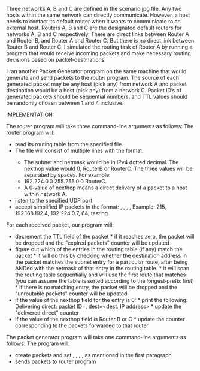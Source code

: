 Three networks A, B and C are defined in the scenario.jpg file. Any two hosts within the same network can directly communicate. 
However, a host needs to contact its default router when it wants to communicate to an external host. Routers A, B and C are the 
designated default routers for networks A, B and C respectively. There are direct links between Router A and Router B, and Router A 
and Router C. But there is no direct link between Router B and Router C. I simulated the routing task of Router A by running a 
program that would receive incoming packets and make necessary routing decisions based on packet‐destinations.

I ran another Packet Generator program on the same machine that would generate and send packets to the router program. The source 
of each generated packet may be any host (pick any) from network A and packet destination would be a host (pick any) from a network C. 
Packet ID’s of generated packets should be sequential numbers, and TTL values should be randomly chosen between 1 and 4 inclusive.


IMPLEMENTATION:

The router program will take three command‐line arguments as follows: 
<port number to listen to> <routing table file path> <statistics file path>
The router program will:
 * read its routing table from the specified file
 * The file will consist of multiple lines with the format: <subnet> <netmask> <nexthop>
      * The subnet and netmask would be in IPv4 dotted decimal. The nexthop value would 0, RouterB or RouterC. The three values will be separated by spaces. For example:
      * 192.224.0.0 255.255.0.0 RouterC.
      * A 0‐value of nexthop means a direct delivery of a packet to a host within network A.
 * listen to the specified UDP port
 * accept simplified IP packets in the format:
   <packet ID>, <source IP>, <destination IP>, <TTL>, <payload>
   Example: 215, 192.168.192.4, 192.224.0.7, 64, testing

For each received packet, our program will:
* decrement the TTL field of the packet
      * if it reaches zero, the packet will be dropped and the "expired packets" counter will be updated
* figure out which of the entries in the routing table (if any) match the packet
      * it will do this by checking whether the destination address in the packet matches the subnet entry for a particular route, after being ANDed with the netmask of that entry in the routing table.
      * It will scan the routing table sequentially and will use the first route that matches (you can assume the table is sorted according to the longest‐prefix first)
      * if there is no matching entry, the packet will be dropped and the "unroutable packets" counter will be updated
* if the value of the nexthop field for the entry is 0:
      * print the following:
          Delivering direct: packet ID=<packet ID>, dest=<dest. IP address>
      * update the "delivered direct" counter
* if the value of the nexthop field is Router B or C
      * update the counter corresponding to the packets forwarded to that router

The packet generator program will take one command‐line arguments as follows: 
<port number to connect to router program>
The program will:
 * create packets and set <packet ID>, <source IP>, <destination IP>, <TTL>, <payload> as mentioned in the first paragraph
 * sends packets to router program
